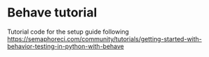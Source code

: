 # Behave tutorial

Tutorial code for the setup guide following https://semaphoreci.com/community/tutorials/getting-started-with-behavior-testing-in-python-with-behave
